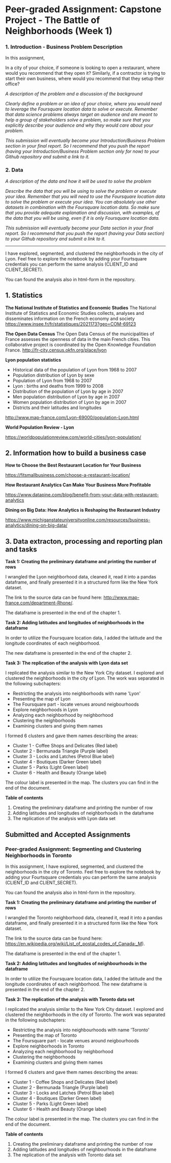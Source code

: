# Peer-graded Assignment: Capstone Project - The Battle of Neighborhoods (Week 1)

### 1. Introduction - Business Problem Description

In this assignment, 

In a city of your choice, if someone is looking to open a restaurant, where would you recommend that they open it? Similarly, if a contractor is trying to start their own business, where would you recommend that they setup their office?

_A description of the problem and a discussion of the background_

_Clearly define a problem or an idea of your choice, where you would need to leverage the Foursquare location data to solve or execute. Remember that data science problems always target an audience and are meant to help a group of stakeholders solve a problem, so make sure that you explicitly describe your audience and why they would care about your problem._

_This submission will eventually become your Introduction/Business Problem section in your final report. So I recommend that you push the report (having your Introduction/Business Problem section only for now) to your Github repository and submit a link to it._

### 2. Data



_A description of the data and how it will be used to solve the problem_

_Describe the data that you will be using to solve the problem or execute your idea. Remember that you will need to use the Foursquare location data to solve the problem or execute your idea. You can absolutely use other datasets in combination with the Foursquare location data. So make sure that you provide adequate explanation and discussion, with examples, of the data that you will be using, even if it is only Foursquare location data._

_This submission will eventually become your Data section in your final report. So I recommend that you push the report (having your Data section) to your Github repository and submit a link to it._

-----


I have explored, segmented, and clustered the neighborhoods in the city of Lyon. Feel free to explore the notebook by adding your Fourtsquare credentials you can perform the same analysis (CLIENT_ID and CLIENT_SECRET).

You can found the analysis also in html-form in the repository.

## 1. Statistics

**The National Institute of Statistics and Economic Studies**
The National Institute of Statistics and Economic Studies collects, analyses and disseminates information on the French economy and society
https://www.insee.fr/fr/statistiques/2021173?geo=COM-69123

**The Open Data Census**
The Open Data Census of the municipalities of France assesses the openness of data in the main French cities. This collaborative project is coordinated by the Open Knowledge Foundation France.
http://fr-city.census.okfn.org/place/lyon

**Lyon population statistics**
+ Historical data of the population of Lyon from 1968 to 2007
+ Population distribution of Lyon by sexe
+ Population of Lyon from 1968 to 2007
+ Lyon : births and deaths from 1999 to 2008
+ Distribution of the population of Lyon by age in 2007
+ Men population distribution of Lyon by age in 2007
+ Women population distribution of Lyon by age in 2007
+ Districts and their latitudes and longitudes

http://www.map-france.com/Lyon-69000/population-Lyon.html

**World Population Review - Lyon**

https://worldpopulationreview.com/world-cities/lyon-population/

## 2. Information how to build a business case

**How to Choose the Best Restaurant Location for Your Business**

https://fitsmallbusiness.com/choose-a-restaurant-location/

**How Restaurant Analytics Can Make Your Business More Profitable**

https://www.datapine.com/blog/benefit-from-your-data-with-restaurant-analytics

**Dining on Big Data: How Analytics is Reshaping the Restaurant Industry**

https://www.michiganstateuniversityonline.com/resources/business-analytics/dining-on-big-data/

## 3. Data extracton, processing and reporting plan and tasks

**Task 1: Creating the preliminary dataframe and printing the number of rows**

I wrangled the Lyon neighborhood data, cleaned it, read it into a pandas dataframe, and finally presented it in a structured form like the New York dataset.

The link to the source data can be found here: http://www.map-france.com/department-Rhone/.

The dataframe is presented in the end of the chapter 1.

**Task 2: Adding latitudes and longitudes of neighborhoods in the dataframe**

In order to utilize the Foursquare location data, I added the latitude and the longitude coordinates of each neighborhood.

The new dataframe is presented in the end of the chapter 2.

**Task 3: The replication of the analysis with Lyon data set**

I replicated the analysis similar to the New York City dataset. I explored and clustered the neighborhoods in the city of Lyon. The work was separated in the following subchapters:
+ Restricting the analysis into neighborhoods with name 'Lyon'
+ Presenting the map of Lyon
+ The Foursquare part - locate venues around neigbourhoods
+ Explore neighborhoods in Lyon
+ Analyzing each neighborhood by neighborhood
+ Clustering the neighborhoods
+ Examining clusters and giving them names

I formed 6 clusters and gave them names describing the areas:
+ Cluster 1 - Coffee Shops and Delicates (Red label)
+ Cluster 2 - Bermunada Triangle (Purple label)
+ Cluster 3 - Locks and Latches (Petrol Blue label)
+ Cluster 4 - Boutiques (Darker Green label)
+ Cluster 5 - Parks (Light Green label)
+ Cluster 6 - Health and Beauty (Orange label)

The colour label is presented in the map. The clusters you can find in the end of the document.

**Table of contents**

1. Creating the preliminary dataframe and printing the number of row
2. Adding latitudes and longitudes of neighborhoods in the dataframe
3. The replication of the analysis with Lyon data set

## Submitted and Accepted Assignments

### Peer-graded Assignment: Segmenting and Clustering Neighborhoods in Toronto

In this assignment, I have explored, segmented, and clustered the neighborhoods in the city of Toronto. Feel free to explore the notebook by adding your Fourtsquare credentials you can perform the same analysis (CLIENT_ID and CLIENT_SECRET).

You can found the analysis also in html-form in the repository.

**Task 1: Creating the preliminary dataframe and printing the number of rows**

I wrangled the Toronto neighborhood data, cleaned it, read it into a pandas dataframe, and finally presented it in a structured form like the New York dataset.

The link to the source data can be found here: https://en.wikipedia.org/wiki/List_of_postal_codes_of_Canada:_M).

The dataframe is presented in the end of the chapter 1.

**Task 2: Adding latitudes and longitudes of neighbourhoods in the dataframe**

In order to utilize the Foursquare location data, I added the latitude and the longitude coordinates of each neighborhood.
The new dataframe is presented in the end of the chapter 2.

**Task 3: The replication of the analysis with Toronto data set**

I replicated the analysis similar to the New York City dataset. I explored and clustered the neighborhoods in the city of Toronto. The work was separated in the following subchapters:

+ Restricting the analysis into neighbourhoods with name 'Toronto'
+ Presenting the map of Toronto
+ The Foursquare part - locate venues around neigbourhoods
+ Explore neighborhoods in Toronto
+ Analyzing each neighborhood by neighborhood
+ Clustering the neighborhoods
+ Examining clusters and giving them names

I formed 6 clusters and gave them names describing the areas:
- Cluster 1 - Coffee Shops and Delicates (Red label)
- Cluster 2 - Bermunada Triangle (Purple label)
- Cluster 3 - Locks and Latches (Petrol Blue label)
- Cluster 4 - Boutiques (Darker Green label)
- Cluster 5 - Parks (Light Green label)
- Cluster 6 - Health and Beauty (Orange label)

The colour label is presented in the map. The clusters you can find in the end of the document.

**Table of contents**
1. Creating the preliminary dataframe and printing the number of row
2. Adding latitudes and longitudes of neighbourhoods in the dataframe
3. The replication of the analysis with Toronto data set
